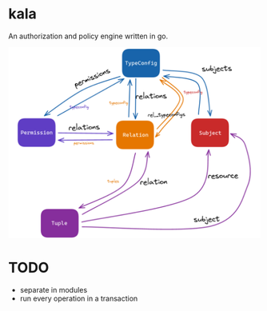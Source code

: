 # kala

An authorization and policy engine written in go.

![1](./img/graph.png)

# TODO

- separate in modules
- run every operation in a transaction
